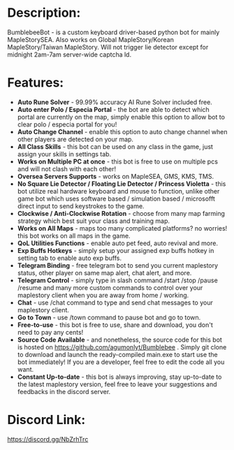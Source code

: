 # Description: 
BumblebeeBot - is a custom keyboard driver-based python bot for mainly MapleStorySEA. 
Also works on Global MapleStory/Korean MapleStory/Taiwan MapleStory. 
Will not trigger lie detector except for midnight 2am-7am server-wide captcha ld. 

# Features:
- **Auto Rune Solver** - 99.99% accuracy AI Rune Solver included free. 
- **Auto enter Polo / Especia Portal** - the bot are able to detect which portal are currently on the map, simply enable this option to allow bot to clear polo / especia  portal for you!
- **Auto Change Channel** - enable this option to auto change channel when other players are detected on your map. 
- **All Class Skills** - this bot can be used on any class in the game, just assign your skills in settings tab. 
- **Works on Multiple PC at once** - this bot is free to use on multiple pcs and will not clash with each other!
- **Oversea Servers Supports** - works on MapleSEA, GMS, KMS, TMS. 
- **No Square Lie Detector / Floating Lie Detector / Princess Violetta** - this bot utilize real hardware keyboard and mouse to function, unlike other game bot which uses 
software based / simulation based / microsofft direct input to send keystrokes to the game. 
- **Clockwise / Anti-Clockwise Rotation** - choose from many map farming strategy which best suit your class and training map. 
- **Works on All Maps** - maps too many complicated platforms? no worries! this bot works on all maps in the game. 
- **QoL Utilities Functions** - enable auto pet feed, auto revival and more. 
- **Exp Buffs Hotkeys** - simply setup your assigned exp buffs hotkey in setting tab to enable auto exp buffs. 
- **Telegram Binding** - free telegram bot to send you current maplestory status, other player on same map alert, chat alert, and more. 
- **Telegram Control** - simply type in slash command /start /stop /pause /resume and many more custom commands to control over your maplestory client when you are away from home / working.
- **Chat** - use /chat command to type and send chat messages to your maplestory client. 
- **Go to Town** - use /town command to pause bot and go to town. 
- **Free-to-use** - this bot is free to use, share and download, you don't need to pay any cents!
- **Source Code Available** - and nonetheless, the source code for this bot is hosted on https://github.com/agumonlyt/Bumblebee . 
Simply git clone to download and launch the ready-compiled main.exe to start use the bot immediately! If you are a developer, feel free to edit the code all you want. 
- **Constant Up-to-date** - this bot is always improving, stay up-to-date to the latest maplestory version, feel free to leave your suggestions and feedbacks in the discord server. 

# Discord Link: 
https://discord.gg/NbZrhTrc
